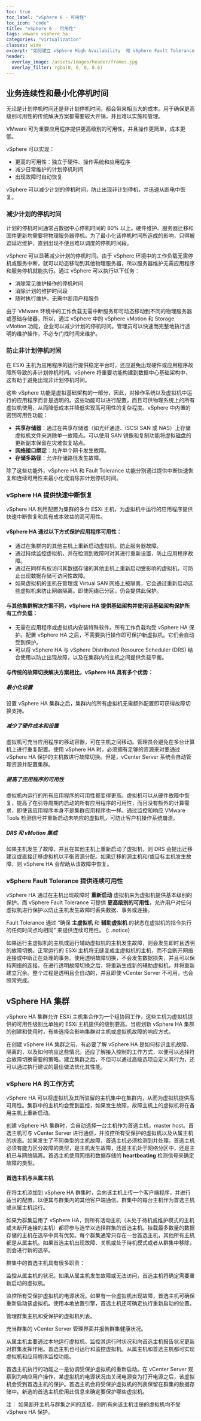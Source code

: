 ```yaml
---
toc: true
toc_label: "vSphere 6 - 可用性"
toc_icon: "code"
title: "vSphere 6 - 可用性"
tags: vmware vsphere ha
categories: "virtualization"
classes: wide
excerpt: "如何建立 vSphere High Availability  和 vSphere Fault Tolerance。"
header:
  overlay_image: /assets/images/header/frames.jpg
  overlay_filter: rgba(0, 0, 0, 0.6)
---
```




## 业务连续性和最小化停机时间

无论是计划停机时间还是非计划停机时间，都会带来相当大的成本。用于确保更高级别可用性的传统解决方案都需要较大开销，并且难以实施和管理。

VMware 可为重要应用程序提供更高级别的可用性，并且操作更简单，成本更低。

vSphere 可以实现：

* 更高的可用性：独立于硬件、操作系统和应用程序
* 减少日常维护的计划停机时间
* 出现故障时自动恢复

vSphere 可以减少计划的停机时间，防止出现非计划停机，并迅速从断电中恢复。





### 减少计划的停机时间

计划的停机时间通常占数据中心停机时间的 80% 以上。硬件维护、服务器迁移和固件更新均需要将物理服务器停机。为了最小化该停机时间所造成的影响，只得被迫延迟维护，直到出现不便且难以调度的停机时间段。

vSphere 可以显著减少计划的停机时间。由于 vSphere 环境中的工作负载无需停机或服务中断，就可以动态移动到其他物理服务器，所以服务器维护无需应用程序和服务停机就能执行。通过 vSphere 可以执行以下任务：

* 消除常见维护操作的停机时间
* 消除计划的维护时间段
* 随时执行维护，无需中断用户和服务

由于 VMware 环境中的工作负载无需中断服务即可动态移动到不同的物理服务器或基础存储器，所以，通过 vSphere 中的 vSphere vMotion 和 Storage vMotion 功能，企业可以减少计划的停机时间。管理员可以快速而完整地执行透明的维护操作，不必专门找时间来维护。






### 防止非计划停机时间

在 ESXi 主机为应用程序的运行提供稳定平台时，还应避免出现硬件或应用程序故障所导致的非计划停机时间。vSphere 将重要功能构建到数据中心基础架构中，这有助于避免出现非计划停机时间。

这些 vSphere 功能是虚拟基础架构的一部分，因此，对操作系统以及虚拟机中运行的应用程序而言是透明的。这些功能可以进行配置，而且可供物理系统上的所有虚拟机使用，从而降低成本并降低实现高可用性的复杂程度。vSphere 中内置的密钥可用性功能：

* **共享存储器**：通过在共享存储器（如光纤通道、iSCSI SAN 或 NAS）上存储虚拟机文件来消除单一故障点。可以使用 SAN 镜像和复制功能将虚拟磁盘的更新副本保留在灾难恢复站点。
* **网络接口绑定**：允许单个网卡发生故障。
* **存储多路径**：允许存储路径发生故障。

除了这些功能外，vSphere HA 和 Fault Tolerance 功能分别通过提供中断快速恢复和连续可用性来最小化或消除非计划停机时间。








### vSphere HA 提供快速中断恢复

vSphere HA 利用配置为集群的多台 ESXi 主机，为虚拟机中运行的应用程序提供快速中断恢复和具有成本效益的高可用性。



#### vSphere HA 通过以下方式保护应用程序可用性：

* 通过在集群内的其他主机上重新启动虚拟机，防止服务器故障。
* 通过持续监控虚拟机，并在检测到故障时对其进行重新设置，防止应用程序故障。
* 通过在同样有权访问其数据存储的其他主机上重新启动受影响的虚拟机，可防止出现数据存储可访问性故障。
* 如果虚拟机的主机在管理或 Virtual SAN 网络上被隔离，它会通过重新启动这些虚拟机来防止网络隔离。即使网络已分区，仍会提供此保护。



#### 与其他集群解决方案不同，vSphere HA 提供基础架构并使用该基础架构保护所有工作负载：

* 无需在应用程序或虚拟机内安装特殊软件。所有工作负载均受 vSphere HA 保护。配置 vSphere HA 之后，不需要执行操作即可保护新虚拟机。它们会自动受到保护。
* 可以将 vSphere HA 与 vSphere Distributed Resource Scheduler (DRS) 结合使用以防止出现故障，以及在集群内的主机之间提供负载平衡。



#### 与传统的故障切换解决方案相比，vSphere HA 具有多个优势：

##### 最小化设置

设置 vSphere HA 集群之后，集群内的所有虚拟机无需额外配置即可获得故障切换支持。

##### 减少了硬件成本和设置

虚拟机可充当应用程序的移动容器，可在主机之间移动。管理员会避免在多台计算机上进行重复配置。使用 vSphere HA 时，必须拥有足够的资源来对要通过 vSphere HA 保护的主机数进行故障切换。但是，vCenter Server 系统会自动管理资源并配置集群。

##### 提高了应用程序的可用性

虚拟机内运行的所有应用程序的可用性都变得更高。虚拟机可以从硬件故障中恢复，提高了在引导周期内启动的所有应用程序的可用性，而且没有额外的计算需求，即使该应用程序本身不是集群应用程序也一样。通过监控和响应 VMware Tools 检测信号并重新启动未响应的虚拟机，可防止客户机操作系统崩溃。

##### DRS 和 vMotion 集成

如果主机发生了故障，并且在其他主机上重新启动了虚拟机，则 DRS 会提出迁移建议或直接迁移虚拟机以平衡资源分配。如果迁移的源主机和/或目标主机发生故障，则 vSphere HA 会帮助从该故障中恢复。









### vSphere Fault Tolerance 提供连续可用性

vSphere HA 通过在主机出现故障时 **重新启动** 虚拟机来为虚拟机提供基本级别的保护。而 vSphere Fault Tolerance 可提供 **更高级别的可用性**，允许用户对任何虚拟机进行保护以防止主机发生故障时丢失数据、事务或连接。

Fault Tolerance 通过 “确保 **主虚拟机** 和 **辅助虚拟机** 的状态在虚拟机的指令执行的任何时间点均相同” 来提供连续可用性。
{: .notice}

如果运行主虚拟机的主机或运行辅助虚拟机的主机发生故障，则会发生即时且透明的故障切换。正常运行的 ESXi 主机将无缝变成主虚拟机的主机，而不会断开网络连接或中断正在处理的事务。使用透明故障切换，不会发生数据损失，并且可以保持网络的连接。在进行透明故障切换之后，将重新生成新的辅助虚拟机，并将重新建立冗余。整个过程是透明且全自动的，并且即使 vCenter Server 不可用，也会照常完成。






























## vSphere HA 集群

vSphere HA 集群允许 ESXi 主机集合作为一个组协同工作，这些主机为虚拟机提供的可用性级别比单独的 ESXi 主机提供的级别要高。当规划新 vSphere HA 集群的创建和使用时，有些选择会影响集群对主机或虚拟机故障的响应方式。

在创建 vSphere HA 集群之前，有必要了解 vSphere HA 是如何标识主机故障、隔离的，以及如何响应这些情况。还应了解接入控制的工作方式，以便可以选择符合故障切换需要的策略。建立集群之后，不但可以通过高级选项自定义其行为，还可以通过执行建议的最佳做法优化其性能。







### vSphere HA 的工作方式

vSphere HA 可以将虚拟机及其所驻留的主机集中在集群内，从而为虚拟机提供高可用性。集群中的主机均会受到监控，如果发生故障，故障主机上的虚拟机将在备用主机上重新启动。

创建 vSphere HA 集群时，会自动选择一台主机作为首选主机，master host。首选主机可与 vCenter Server 进行通信，并监控所有受保护的虚拟机以及从属主机的状态。如果发生了不同类型的主机故障，首选主机必须检测到并处理。首选主机必须有能力区分故障的类型，是主机发生故障，还是主机处于网络分区中，还是主机已与网络隔离。首选主机使用网络和数据存储的 **heartbeating** 检测信号来确定故障的类型。



#### 首选主机与从属主机

在将主机添加到 vSphere HA 群集时，会向该主机上传一个客户端程序，并进行适当的配置，以便其与群集内的其他客户端通信。群集中的每台主机作为首选主机或从属主机运行。

如果为群集启用了 vSphere HA，则所有活动主机（未处于待机或维护模式的主机或未断开连接的主机）都将参与选举以选择群集的首选主机。挂载最多数量的数据存储的主机在选举中具有优势。每个群集通常只存在一台首选主机，其他所有主机都是从属主机。如果首选主机出现故障、关机或处于待机模式或者从群集中移除，则会进行新的选举。

群集中的首选主机具有很多职责：

监控从属主机的状况。如果从属主机发生故障或无法访问，首选主机将确定需要重新启动的虚拟机。

监控所有受保护虚拟机的电源状况。如果有一台虚拟机出现故障，首选主机可确保重新启动该虚拟机。使用本地放置引擎，首选主机还可确定执行重新启动的位置。

管理群集主机和受保护的虚拟机列表。

充当群集的 vCenter Server 管理界面并报告群集健康状况。

从属主机主要通过本地运行虚拟机、监控其运行时状况和向首选主机报告状况更新对群集发挥作用。首选主机也可运行和监控虚拟机。从属主机和首选主机都可实现虚拟机和应用程序监控功能。

首选主机执行的功能之一是协调受保护虚拟机的重新启动。在 vCenter Server 观察到为响应用户操作，某虚拟机的电源状况由关闭电源变为打开电源之后，该虚拟机会受到首选主机的保护。首选主机会将受保护虚拟机的列表保留在群集的数据存储中。新选的首选主机使用此信息来确定要保护哪些虚拟机。

注：
如果断开主机与群集之间的连接，则所有向该主机注册的虚拟机均不受 vSphere HA 保护。
